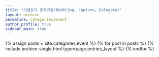 ```yaml
---
title: "이벤트의 동작과정(Bubbling, Capture, Delegate)"
layout: archive
permalink: categories/event
author_profile: true
sidebar_main: true
---
```


{% assign posts = site.categories.event %}
{% for post in posts %} {% include archive-single.html type=page.entries_layout %} {% endfor %}
